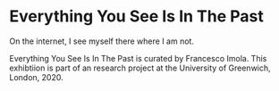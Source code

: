 # Everything You See Is In The Past

On the internet, I see myself there where I am not.

Everything You See Is In The Past is curated by Francesco Imola. This exhibtiion is part of an research project at the University of Greenwich, London, 2020.
